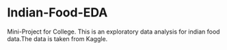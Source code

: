 # Indian-Food-EDA
Mini-Project for College. This is an exploratory data analysis for indian food data.The data is taken from Kaggle.
